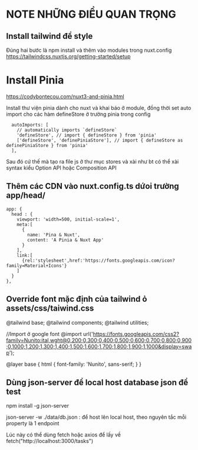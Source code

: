 # NOTE NHỮNG ĐIỀU QUAN TRỌNG

## Install tailwind để style
Đúng hai bước là npm install và thêm vào modules trong nuxt.config
https://tailwindcss.nuxtjs.org/getting-started/setup

# Install Pinia 
https://codybontecou.com/nuxt3-and-pinia.html

Install thư viện pinia dành cho nuxt và khai báo ở module, đồng thời set auto import cho các hàm defineStore ở trường pinia trong config

      autoImports: [
        // automatically imports `defineStore`
        'defineStore', // import { defineStore } from 'pinia'
        ['defineStore', 'definePiniaStore'], // import { defineStore as definePiniaStore } from 'pinia'
      ],
    
Sau đó cứ thế mà tạo ra file js ở thư mục stores và xài như bt
có thể xài syntax kiểu Option API hoặc Composition API




## Thêm các CDN vào nuxt.config.ts dứoi trường app/head/

    app: {
      head : {
        viewport: 'width=500, initial-scale=1',
        meta:[
          {
            name: 'Pina & Nuxt',
            content: 'A Pinia & Nuxt App'
          }
        ],
        link:[
          {rel:'stylesheet',href:'https://fonts.googleapis.com/icon?family=Material+Icons'}
        ]
      }
    },

## Override font mặc định của tailwind ỏ assets/css/taiwind.css

@tailwind base;
@tailwind components;
@tailwind utilities;

//Import ở google font
@import url('https://fonts.googleapis.com/css2?family=Nunito:ital,wght@0,200;0,300;0,400;0,500;0,600;0,700;0,800;0,900;0,1000;1,200;1,300;1,400;1,500;1,600;1,700;1,800;1,900;1,1000&display=swap');

@layer base {
    html {
        font-family: 'Nunito', sans-serif;
    }
}


## Dùng json-server để local host database json để test
npm install -g json-server

json-server -w ./data/db.json : để host lên local host, theo nguyên tắc mỗi property là 1 endpoint

Lúc này có thể dùng fetch hoặc axios để lấy về fetch("http://localhost:3000/tasks")